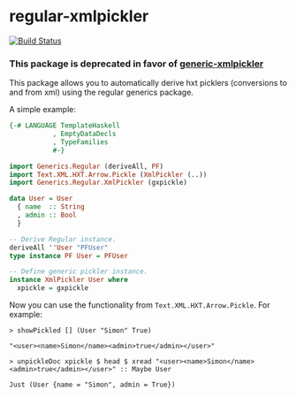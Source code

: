 # regular-xmlpickler
[![Build Status](https://travis-ci.org/silkapp/regular-xmlpickler.svg?branch=master)](https://travis-ci.org/silkapp/regular-xmlpickler)

### This package is deprecated in favor of [generic-xmlpickler](http://github.com/silkapp/generic-xmlpickler)

This package allows you to automatically derive hxt picklers
(conversions to and from xml) using the regular generics package.

A simple example:

```Haskell
{-# LANGUAGE TemplateHaskell
           , EmptyDataDecls
           , TypeFamilies
           #-}

import Generics.Regular (deriveAll, PF)
import Text.XML.HXT.Arrow.Pickle (XmlPickler (..))
import Generics.Regular.XmlPickler (gxpickle)

data User = User
  { name  :: String
  , admin :: Bool
  }

-- Derive Regular instance.
deriveAll ''User "PFUser"
type instance PF User = PFUser

-- Define generic pickler instance.
instance XmlPickler User where
  xpickle = gxpickle
```

Now you can use the functionality from `Text.XML.HXT.Arrow.Pickle`.
For example:

```
> showPickled [] (User "Simon" True)

"<user><name>Simon</name><admin>true</admin></user>"

> unpickleDoc xpickle $ head $ xread "<user><name>Simon</name><admin>true</admin></user>" :: Maybe User

Just (User {name = "Simon", admin = True})
```
